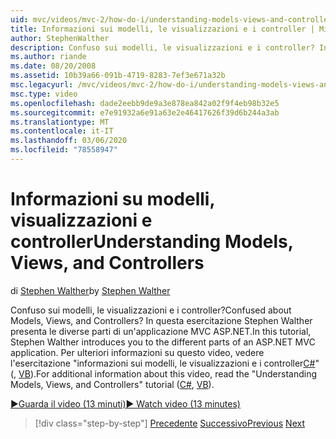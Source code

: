 ```yaml
---
uid: mvc/videos/mvc-2/how-do-i/understanding-models-views-and-controllers
title: Informazioni sui modelli, le visualizzazioni e i controller | Microsoft Docs
author: StephenWalther
description: Confuso sui modelli, le visualizzazioni e i controller? In questa esercitazione Stephen Walther presenta le diverse parti di un'applicazione MVC ASP.NET.
ms.author: riande
ms.date: 08/20/2008
ms.assetid: 10b39a66-091b-4719-8283-7ef3e671a32b
msc.legacyurl: /mvc/videos/mvc-2/how-do-i/understanding-models-views-and-controllers
msc.type: video
ms.openlocfilehash: dade2eebb9de9a3e878ea842a02f9f4eb98b32e5
ms.sourcegitcommit: e7e91932a6e91a63e2e46417626f39d6b244a3ab
ms.translationtype: MT
ms.contentlocale: it-IT
ms.lasthandoff: 03/06/2020
ms.locfileid: "78558947"
---
```

# <a name="understanding-models-views-and-controllers"></a><span data-ttu-id="7f9f9-104">Informazioni su modelli, visualizzazioni e controller</span><span class="sxs-lookup"><span data-stu-id="7f9f9-104">Understanding Models, Views, and Controllers</span></span>

<span data-ttu-id="7f9f9-105">di [Stephen Walther](https://github.com/StephenWalther)</span><span class="sxs-lookup"><span data-stu-id="7f9f9-105">by [Stephen Walther](https://github.com/StephenWalther)</span></span>

<span data-ttu-id="7f9f9-106">Confuso sui modelli, le visualizzazioni e i controller?</span><span class="sxs-lookup"><span data-stu-id="7f9f9-106">Confused about Models, Views, and Controllers?</span></span> <span data-ttu-id="7f9f9-107">In questa esercitazione Stephen Walther presenta le diverse parti di un'applicazione MVC ASP.NET.</span><span class="sxs-lookup"><span data-stu-id="7f9f9-107">In this tutorial, Stephen Walther introduces you to the different parts of an ASP.NET MVC application.</span></span> <span data-ttu-id="7f9f9-108">Per ulteriori informazioni su questo video, vedere l'esercitazione "informazioni sui modelli, le visualizzazioni e i controller[C#](../../../overview/older-versions-1/overview/understanding-models-views-and-controllers-cs.md)" (, [VB](../../../overview/older-versions-1/overview/understanding-models-views-and-controllers-vb.md)).</span><span class="sxs-lookup"><span data-stu-id="7f9f9-108">For additional information about this video, read the "Understanding Models, Views, and Controllers" tutorial ([C#](../../../overview/older-versions-1/overview/understanding-models-views-and-controllers-cs.md), [VB](../../../overview/older-versions-1/overview/understanding-models-views-and-controllers-vb.md)).</span></span>

[<span data-ttu-id="7f9f9-109">&#9654;Guarda il video (13 minuti)</span><span class="sxs-lookup"><span data-stu-id="7f9f9-109">&#9654; Watch video (13 minutes)</span></span>](https://channel9.msdn.com/Blogs/ASP-NET-Site-Videos/understanding-models-views-and-controllers)

> [!div class="step-by-step"]
> <span data-ttu-id="7f9f9-110">[Precedente](creating-a-movie-database-application-in-15-minutes-with-aspnet-mvc.md)
> [Successivo](aspnet-mvc-controller-overview.md)</span><span class="sxs-lookup"><span data-stu-id="7f9f9-110">[Previous](creating-a-movie-database-application-in-15-minutes-with-aspnet-mvc.md)
[Next](aspnet-mvc-controller-overview.md)</span></span>
